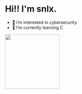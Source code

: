 # Hi!! I'm snlx.

- 👀 I’m interested in cybersecurity
- 🌱 I’m currently learning C


<div>
<a href="https://github.com/snlx22">
<img loading="lazy" height="180em" src="https://github-readme-stats.vercel.app/api/top-langs/?username=snlx22&layout=compact&langs_count=7&theme=dracula"/>
</div>




